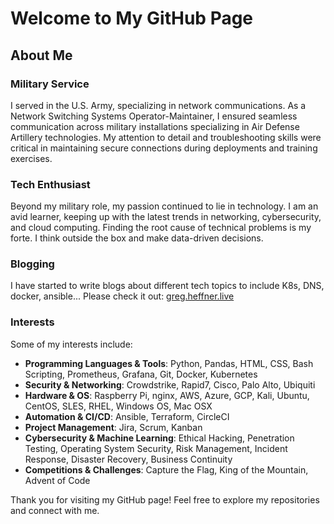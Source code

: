 # Welcome to My GitHub Page

## About Me

### Military Service
I served in the U.S. Army, specializing in network communications. As a Network Switching Systems Operator-Maintainer, I ensured seamless communication across military installations specializing in Air Defense Artillery technologies. My attention to detail and troubleshooting skills were critical in maintaining secure connections during deployments and training exercises.

### Tech Enthusiast
Beyond my military role, my passion continued to lie in technology. I am an avid learner, keeping up with the latest trends in networking, cybersecurity, and cloud computing. Finding the root cause of technical problems is my forte. I think outside the box and make data-driven decisions.

### Blogging
I have started to write blogs about different tech topics to include K8s, DNS, docker, ansible... Please check it out: [greg.heffner.live](https://greg.heffner.live/blog.html)

### Interests
Some of my interests include:

- **Programming Languages & Tools**: Python, Pandas, HTML, CSS, Bash Scripting, Prometheus, Grafana, Git, Docker, Kubernetes
- **Security & Networking**: Crowdstrike, Rapid7, Cisco, Palo Alto, Ubiquiti
- **Hardware & OS**: Raspberry Pi, nginx, AWS, Azure, GCP, Kali, Ubuntu, CentOS, SLES, RHEL, Windows OS, Mac OSX
- **Automation & CI/CD**: Ansible, Terraform, CircleCI
- **Project Management**: Jira, Scrum, Kanban
- **Cybersecurity & Machine Learning**: Ethical Hacking, Penetration Testing, Operating System Security, Risk Management, Incident Response, Disaster Recovery, Business Continuity
- **Competitions & Challenges**: Capture the Flag, King of the Mountain, Advent of Code

Thank you for visiting my GitHub page! Feel free to explore my repositories and connect with me.
